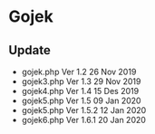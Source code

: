 # Gojek
 
## Update
 * gojek.php Ver 1.2 26 Nov 2019
 * gojek3.php Ver 1.3 29 Nov 2019
 * gojek4.php Ver 1.4 15 Des 2019
 * gojek5.php Ver 1.5 09 Jan 2020
 * gojek5.php Ver 1.5.2 12 Jan 2020
 * gojek6.php Ver 1.6.1 20 Jan 2020
